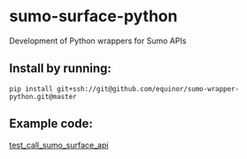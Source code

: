 # sumo-surface-python
Development of Python wrappers for Sumo APIs


## Install by running: 
    
    pip install git+ssh://git@github.com/equinor/sumo-wrapper-python.git@master
    
## Example code:
[test_call_sumo_surface_api](scripts/examples/test_call_sumo_surface_api.py)
